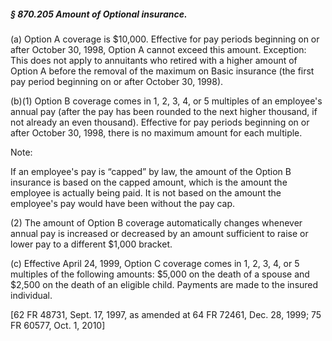 ##### § 870.205 Amount of Optional insurance. #####

(a) Option A coverage is $10,000. Effective for pay periods beginning on or after October 30, 1998, Option A cannot exceed this amount. Exception: This does not apply to annuitants who retired with a higher amount of Option A before the removal of the maximum on Basic insurance (the first pay period beginning on or after October 30, 1998).

(b)(1) Option B coverage comes in 1, 2, 3, 4, or 5 multiples of an employee's annual pay (after the pay has been rounded to the next higher thousand, if not already an even thousand). Effective for pay periods beginning on or after October 30, 1998, there is no maximum amount for each multiple.

Note:

If an employee's pay is “capped” by law, the amount of the Option B insurance is based on the capped amount, which is the amount the employee is actually being paid. It is not based on the amount the employee's pay would have been without the pay cap.

(2) The amount of Option B coverage automatically changes whenever annual pay is increased or decreased by an amount sufficient to raise or lower pay to a different $1,000 bracket.

(c) Effective April 24, 1999, Option C coverage comes in 1, 2, 3, 4, or 5 multiples of the following amounts: $5,000 on the death of a spouse and $2,500 on the death of an eligible child. Payments are made to the insured individual.

[62 FR 48731, Sept. 17, 1997, as amended at 64 FR 72461, Dec. 28, 1999; 75 FR 60577, Oct. 1, 2010]